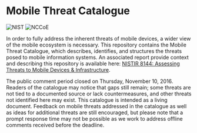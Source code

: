 # Mobile Threat Catalogue
![NIST](https://nccoe.nist.gov/sites/all/themes/custom/nccoe2x/asset/img/NIST_logo.svg)
![NCCoE](https://nccoe.nist.gov/sites/all/themes/custom/nccoe2x/asset/img/NCCoE-logo.svg)

In order to fully address the inherent threats of mobile devices, a wider view of the mobile ecosystem is necessary. This repository contains the Mobile Threat Catalogue, which describes, identifies, and structures the threats posed to mobile information systems. An associated report provide context and describing this repository is available here: [NISTIR 8144: Assessing Threats to Mobile Devices & Infrastructure](https://nccoe.nist.gov/sites/default/files/library/mtc-nistir-8144-draft.pdf).

The public comment period closed on Thursday, November 10, 2016. Readers of the catalogue may notice that gaps still remain; some threats are not tied to a documented source or lack countermeasures, and other threats not identified here may exist. This catalogue is intended as a living document. Feedback on mobile threats addressed in the catalogue as well as ideas for additional threats are still encouraged, but please note that a prompt response time may not be possible as we work to address offline comments received before the deadline.   
